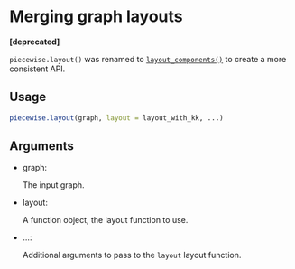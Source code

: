 # Merging graph layouts

**\[deprecated\]**

`piecewise.layout()` was renamed to
[`layout_components()`](https://r.igraph.org/reference/merge_coords.md)
to create a more consistent API.

## Usage

``` r
piecewise.layout(graph, layout = layout_with_kk, ...)
```

## Arguments

- graph:

  The input graph.

- layout:

  A function object, the layout function to use.

- ...:

  Additional arguments to pass to the `layout` layout function.
